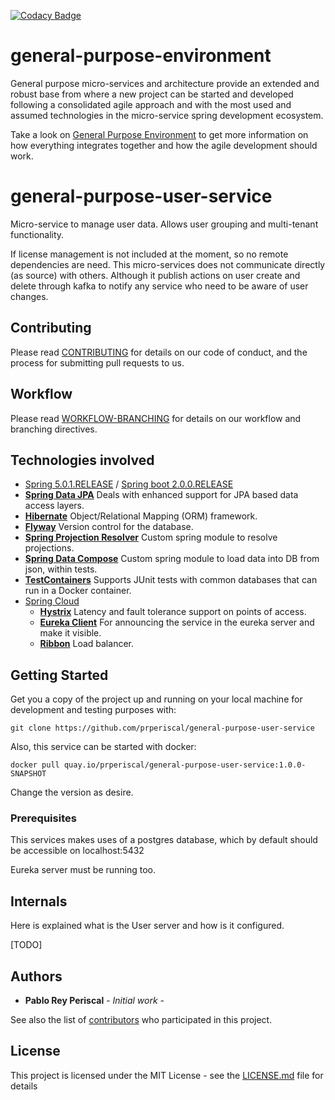 [![Codacy Badge](https://api.codacy.com/project/badge/Grade/89f81045a7da4e259283a769d94c95bb)](https://www.codacy.com/app/prperiscal/general-purpose-user-service?utm_source=github.com&amp;utm_medium=referral&amp;utm_content=prperiscal/general-purpose-user-service&amp;utm_campaign=Badge_Grade)
# general-purpose-environment

General purpose micro-services and architecture provide an extended and robust base from where a new project
can be started and developed following a consolidated agile approach and with the most used and assumed technologies in the 
micro-service spring development ecosystem.

Take a look on [General Purpose Environment](https://gist.github.com/prperiscal/900729941edc5d5ddaaf9e21e5055a62) to get more information on how everything integrates together and how the agile development should work.

# general-purpose-user-service

Micro-service to manage user data. Allows user grouping and multi-tenant functionality.

If license management is not included at the moment, so no remote dependencies are need. This micro-services does not 
communicate directly (as source) with others. 
Although it publish actions on user create and delete through kafka to notify any service who need to be aware of user changes.

## Contributing

Please read [CONTRIBUTING](https://gist.github.com/prperiscal/900729941edc5d5ddaaf9e21e5055a62) for details on our code of conduct, and the process for submitting pull requests to us.

## Workflow

Please read [WORKFLOW-BRANCHING](https://gist.github.com/prperiscal/ce8b8b5a9e0f79378475243e2d227011) for details on our workflow and branching directives. 

## Technologies involved

* [Spring 5.0.1.RELEASE](https://spring.io/) / [Spring boot 2.0.0.RELEASE](https://projects.spring.io/spring-boot/)
* [__Spring Data JPA__](http://projects.spring.io/spring-data/) Deals with enhanced support for JPA based data access layers.
* [__Hibernate__](http://hibernate.org/) Object/Relational Mapping (ORM) framework.
* [__Flyway__](https://flywaydb.org/) Version control for the database.
* [__Spring Projection Resolver__](https://github.com/prperiscal/spring-projection-resolver) Custom spring module to resolve projections.
* [__Spring Data Compose__](https://github.com/prperiscal/spring-data-compose) Custom spring module to load data into DB from json, within tests.
* [__TestContainers__](https://www.testcontainers.org/) Supports JUnit tests with common databases that can run in a Docker container.
* [Spring Cloud](https://cloud.spring.io/spring-cloud-netflix/)
  * [__Hystrix__](https://github.com/Netflix/Hystrix/blob/master/README.md) Latency and fault tolerance support on points of access.
  * [__Eureka Client__](https://github.com/Netflix/eureka/blob/master/README.md) For announcing the service in the eureka server and make it visible.
  * [__Ribbon__](https://github.com/Netflix/ribbon/blob/master/README.md) Load balancer.

## Getting Started

Get you a copy of the project up and running on your local machine for development and testing purposes with:
```
git clone https://github.com/prperiscal/general-purpose-user-service
```
Also, this service can be started with docker:
```
docker pull quay.io/prperiscal/general-purpose-user-service:1.0.0-SNAPSHOT
```
Change the version as desire.

### Prerequisites

This services makes uses of a postgres database, which by default should be accessible on localhost:5432

Eureka server must be running too.

## Internals

Here is explained what is the User server and how is it configured.

[TODO]

## Authors

* **Pablo Rey Periscal** - *Initial work* -

See also the list of [contributors]() who participated in this project.

## License

This project is licensed under the MIT License - see the [LICENSE.md](LICENSE.md) file for details
